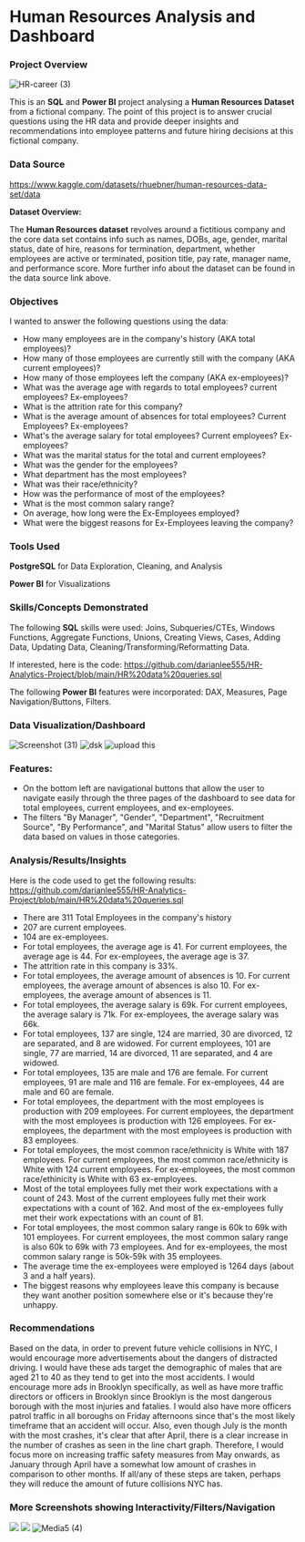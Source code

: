 # Human Resources Analysis and Dashboard

### Project Overview

![HR-career (3)](https://github.com/darianlee555/HR-Analytics-Project/assets/145151765/4c117f80-6f6e-40c4-839b-3d5da962449d)

This is an **SQL** and **Power BI** project analysing a **Human Resources Dataset** from a fictional company. The point of this project is to answer crucial questions using the HR data and provide deeper insights and recommendations into employee patterns and future hiring decisions at this fictional company. 

### Data Source

https://www.kaggle.com/datasets/rhuebner/human-resources-data-set/data

**Dataset Overview:**

The **Human Resources dataset** revolves around a fictitious company and the core data set contains info such as names, DOBs, age, gender, marital status, date of hire, reasons for termination, department, whether employees are active or terminated, position title, pay rate, manager name, and performance score.
More further info about the dataset can be found in the data source link above.

### Objectives

I wanted to answer the following questions using the data:

* How many employees are in the company's history (AKA total employees)?
* How many of those employees are currently still with the company (AKA current employees)?
* How many of those employees left the company (AKA ex-employees)?
* What was the average age with regards to total employees? current employees? Ex-employees? 
* What is the attrition rate for this company?
* What is the average amount of absences for total employees? Current Employees? Ex-employees?
* What's the average salary for total employees? Current employees? Ex-employees?
* What was the marital status for the total and current employees?
* What was the gender for the employees?
* What department has the most employees?
* What was their race/ethnicity?
* How was the performance of most of the employees?
* What is the most common salary range?
* On average, how long were the Ex-Employees employed?
* What were the biggest reasons for Ex-Employees leaving the company?

### Tools Used

**PostgreSQL** for Data Exploration, Cleaning, and Analysis

**Power BI** for Visualizations

### Skills/Concepts Demonstrated

The following **SQL** skills were used: Joins, Subqueries/CTEs, Windows Functions, Aggregate Functions, Unions, Creating Views, Cases, Adding Data, Updating Data, 
Cleaning/Transforming/Reformatting Data.

If interested, here is the code: https://github.com/darianlee555/HR-Analytics-Project/blob/main/HR%20data%20queries.sql

The following **Power BI** features were incorporated: DAX, Measures, Page Navigation/Buttons, Filters.

### Data Visualization/Dashboard

![Screenshot (31)](https://github.com/darianlee555/HR-Analytics-Project/assets/145151765/abd79e6d-9a61-49d5-a229-a1d4d497a2c5)
![dsk](https://github.com/darianlee555/HR-Analytics-Project/assets/145151765/8ad665df-7c34-4501-a50c-d58922e9d7d7)
![upload this](https://github.com/darianlee555/HR-Analytics-Project/assets/145151765/c563d9cb-a5cd-4783-9234-3fa916678b44)


### Features:
- On the bottom left are navigational buttons that allow the user to navigate easily through the three pages of the dashboard to see data for total employees, current employees, and ex-employees.
- The filters "By Manager", "Gender", "Department", "Recruitment Source", "By Performance", and "Marital Status" allow users to filter the data based on values in those categories.

### Analysis/Results/Insights
Here is the code used to get the following results: 
https://github.com/darianlee555/HR-Analytics-Project/blob/main/HR%20data%20queries.sql
* There are 311 Total Employees in the company's history
* 207 are current employees.
* 104 are ex-employees.
* For total employees, the average age is 41. For current employees, the average age is 44. For ex-employees, the average age is 37. 
* The attrition rate in this company is 33%.
* For total employees, the average amount of absences is 10. For current employees, the average amount of absences is also 10. For ex-employees, the average amount of absences is 11.
* For total employees, the average salary is 69k. For current employees, the average salary is 71k. For ex-employees, the average salary was 66k. 
* For total employees, 137 are single, 124 are married, 30 are divorced, 12 are separated, and 8 are widowed. For current employees, 101 are single, 77 are married, 14 are divorced, 11 are separated, and 4 are widowed.
* For total employees, 135 are male and 176 are female. For current employees, 91 are male and 116 are female. For ex-employees, 44 are male and 60 are female.
* For total employees, the department with the most employees is production with 209 employees. For current employees, the department with the most employees is production with 126 employees. For ex-employees, the department with the most employees is production with 83 employees.
* For total employees, the most common race/ethnicity is White with 187 employees. For current employees, the most common race/ethnicity is White with 124 current employees. For ex-employees, the most common race/ethinicity is White with 63 ex-employees.
* Most of the total employees fully met their work expectations with a count of 243. Most of the current employees fully met their work expectations with a count of 162. And most of the ex-employees fully met their work expectations with an count of 81.
* For total employees, the most common salary range is 60k to 69k with 101 employees. For current employees, the most common salary range is also 60k to 69k with 73 employees. And for ex-employees, the most common salary range is 50k-59k with 35 employees.
* The average time the ex-employees were employed is 1264 days (about 3 and a half years).
* The biggest reasons why employees leave this company is because they want another position somewhere else or it's because they're unhappy.

### Recommendations
Based on the data, in order to prevent future vehicle collisions in NYC, I would encourage more advertisements about the dangers of distracted driving. I would have these ads target the demographic of males that are aged 21 to 40 as they tend to get into the most accidents. I would encourage more ads in Brooklyn specifically, as well as have more traffic directors or officers in Brooklyn since Brooklyn is the most dangerous borough with the most injuries and fatalies. I would also have more officers patrol traffic in all boroughs on Friday afternoons since that's the most likely timeframe that an accident will occur. Also, even though July is the month with the most crashes, it's clear that after April, there is a clear increase in the number of crashes as seen in the line chart graph. Therefore, I would focus more on increasing traffic safety measures from May onwards, as January through April have a somewhat low amount of crashes in comparison to other months. If all/any of these steps are taken, perhaps they will reduce the amount of future collisions NYC has. 

### More Screenshots showing Interactivity/Filters/Navigation
![](gif1.gif)
![](Media4.gif)
![Media5 (4)](https://github.com/darianlee555/Portfolio-Projects/assets/145151765/c724bed6-9265-4e71-9f03-65f8764e4f46)

